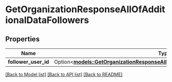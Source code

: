 # GetOrganizationResponseAllOfAdditionalDataFollowers

## Properties

Name | Type | Description | Notes
------------ | ------------- | ------------- | -------------
**follower_user_id** | Option<[**models::GetOrganizationResponseAllOfAdditionalDataFollowersFollowerUserId**](GetOrganizationResponse_allOf_additional_data_followers_FOLLOWER_USER_ID.md)> |  | [optional]

[[Back to Model list]](../README.md#documentation-for-models) [[Back to API list]](../README.md#documentation-for-api-endpoints) [[Back to README]](../README.md)


